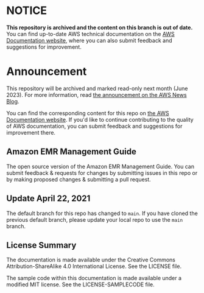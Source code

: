 # NOTICE

**This repository is archived and the content on this branch is out of date.** You can find up-to-date AWS technical documentation on the [AWS Documentation website](https://docs.aws.amazon.com/), where you can also submit feedback and suggestions for improvement.

# Announcement

This repository will be archived and marked read-only next month (June 2023). For more information, read [the announcement on the AWS News Blog](https://aws.amazon.com/blogs/aws/retiring-the-aws-documentation-on-github/).

You can find the corresponding content for this repo on [the AWS Documentation website](https://docs.aws.amazon.com/emr/latest/ManagementGuide). If you'd like to continue contributing to the quality of AWS documentation, you can submit feedback and suggestions for improvement there.

## Amazon EMR Management Guide

The open source version of the Amazon EMR Management Guide. You can submit feedback & requests for changes by submitting issues in this repo or by making proposed changes & submitting a pull request.

## Update April 22, 2021
The default branch for this repo has changed to `main`. If you have cloned the previous default branch, please update your local repo to use the `main` branch.

## License Summary

The documentation is made available under the Creative Commons Attribution-ShareAlike 4.0 International License. See the LICENSE file.

The sample code within this documentation is made available under a modified MIT license. See the LICENSE-SAMPLECODE file.
